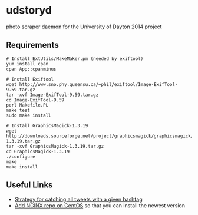 udstoryd
========

photo scraper daemon for the University of Dayton 2014 project


## Requirements
````
# Install ExtUtils/MakeMaker.pm (needed by exiftool)
yum install cpan
cpan App::cpanminus

# Install Exiftool
wget http://www.sno.phy.queensu.ca/~phil/exiftool/Image-ExifTool-9.59.tar.gz
tar -xvf Image-ExifTool-9.59.tar.gz
cd Image-ExifTool-9.59
perl Makefile.PL
make test
sudo make install

# Install GraphicsMagick-1.3.19
wget http://downloads.sourceforge.net/project/graphicsmagick/graphicsmagick/1.3.19/GraphicsMagick-1.3.19.tar.gz
tar -xvf GraphicsMagick-1.3.19.tar.gz
cd GraphicsMagick-1.3.19
./configure
make
make install

````


## Useful Links
- [Strategy for catching all tweets with a given hashtag](https://dev.twitter.com/discussions/28068)
- [Add NGINX repo on CentOS](http://wiki.nginx.org/Install) so that you can install the newest version